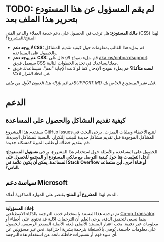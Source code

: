 <!--
CO_OP_TRANSLATOR_METADATA:
{
  "original_hash": "b7244261ee19497082edf33bcce64717",
  "translation_date": "2025-09-29T18:44:06+00:00",
  "source_file": "SUPPORT.md",
  "language_code": "ar"
}
-->
# TODO: لم يقم المسؤول عن هذا المستودع بتحرير هذا الملف بعد

**مالك المستودع**: هل ترغب في الحصول على دعم خدمة العملاء والدعم الفني (CSS) لهذا المنتج/المشروع؟

- **لا يوجد دعم CSS:** قم بملء هذا القالب بمعلومات حول كيفية تقديم المشاكل والحصول على المساعدة.
- **نعم يوجد دعم CSS:** قم بملء نموذج الإدخال على [aka.ms/onboardsupport](https://aka.ms/onboardsupport). سيعمل فريق CSS معك/يساعدك في تحديد الخطوات التالية.
- **لست متأكدًا؟** قم بملء نموذج الإدخال كما لو كانت الإجابة "نعم". سيساعدك فريق CSS في اتخاذ القرار.

*ثم قم بإزالة هذا العنوان الأول من ملف SUPPORT.MD قبل نشر المستودع الخاص بك.*

# الدعم

## كيفية تقديم المشاكل والحصول على المساعدة  

يستخدم هذا المشروع GitHub Issues لتتبع الأخطاء وطلبات الميزات. يرجى البحث في المشاكل الموجودة 
قبل تقديم مشاكل جديدة لتجنب التكرار. بالنسبة للمشاكل الجديدة، قم بتقديم خطأك أو 
طلب الميزة كمشكلة جديدة.

للحصول على المساعدة والأسئلة حول استخدام هذا المشروع، يرجى **مسؤول المستودع: أدخل التعليمات هنا 
حول كيفية التواصل مع مالكي المستودع أو المجتمع للحصول على المساعدة. يمكن أن يكون علامة في Stack Overflow أو قناة أخرى.
أين ستساعد الناس؟**.

## سياسة دعم Microsoft  

الدعم لهذا **المشروع أو المنتج** يقتصر على الموارد المذكورة أعلاه.

---

**إخلاء المسؤولية**:  
تم ترجمة هذا المستند باستخدام خدمة الترجمة بالذكاء الاصطناعي [Co-op Translator](https://github.com/Azure/co-op-translator). بينما نسعى لتحقيق الدقة، يرجى العلم أن الترجمات الآلية قد تحتوي على أخطاء أو معلومات غير دقيقة. يجب اعتبار المستند الأصلي بلغته الأصلية المصدر الرسمي. للحصول على معلومات حاسمة، يُوصى بالاستعانة بترجمة بشرية احترافية. نحن غير مسؤولين عن أي سوء فهم أو تفسيرات خاطئة ناتجة عن استخدام هذه الترجمة.